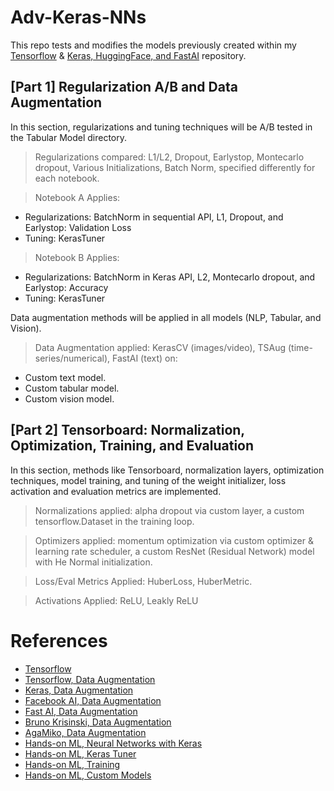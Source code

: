 # Adv-Keras-NNs

This repo tests and modifies the models previously created within my [Tensorflow](https://github.com/Bryan-Az/TF-PyTorch-Jax-NN) & [Keras, HuggingFace, and FastAI](https://github.com/Bryan-Az/Keras-HF-FastAi) repository.

## [Part 1] Regularization A/B and Data Augmentation
In this section, regularizations and tuning techniques will be A/B tested in the Tabular Model directory.

>  Regularizations compared: L1/L2, Dropout, Earlystop, Montecarlo dropout, Various Initializations, Batch Norm, specified differently for each notebook.

> Notebook A Applies:
- Regularizations: BatchNorm in sequential API, L1, Dropout, and Earlystop: Validation Loss
- Tuning: KerasTuner

> Notebook B Applies:
- Regularizations: BatchNorm in Keras API, L2, Montecarlo dropout, and Earlystop: Accuracy
- Tuning: KerasTuner

Data augmentation methods will be applied in all models (NLP, Tabular, and Vision).

> Data Augmentation applied: KerasCV (images/video), TSAug (time-series/numerical), FastAI (text) on: 
- Custom text model.
- Custom tabular model.
- Custom vision model.

## [Part 2] Tensorboard: Normalization, Optimization, Training, and Evaluation
In this section, methods like Tensorboard, normalization layers, optimization techniques, model training, and tuning of the weight initializer, loss activation and evaluation metrics are implemented.

 > Normalizations applied: alpha dropout via custom layer, a custom tensorflow.Dataset in the training loop.

 > Optimizers applied: momentum optimization via custom optimizer & learning rate scheduler, a custom ResNet (Residual Network) model with He Normal initialization.

 > Loss/Eval Metrics Applied: HuberLoss, HuberMetric.

 > Activations Applied: ReLU, Leakly ReLU


 # References
- [Tensorflow](tensorflow.org)
- [Tensorflow, Data Augmentation](https://www.tensorflow.org/tutorials/images/data_augmentation)
- [Keras, Data Augmentation](https://keras.io/keras_cv/)
- [Facebook AI, Data Augmentation](https://ai.facebook.com/blog/augly-a-new-data-augmentation-library-to-help-build-more-robust-ai-models/)
- [Fast AI, Data Augmentation](https://github.com/fastai/fastbook/blob/master/07_sizing_and_tta.ipynb)
 - [Bruno Krisinski, Data Augmentation](https://brunokrinski.github.io/awesome-data-augmentation/)
 - [AgaMiko, Data Augmentation](https://github.com/AgaMiko/data-augmentation-review)
 - [Hands-on ML, Neural Networks with Keras](https://github.com/ageron/handson-ml3/blob/main/10_neural_nets_with_keras.ipynb)
 - [Hands-on ML, Keras Tuner](https://github.com/ageron/handson-ml3/blob/main/11_training_deep_neural_networks.ipynb)
 - [Hands-on ML, Training](https://github.com/ageron/handson-ml2/blob/master/11_training_deep_neural_networks.ipynb)
 - [Hands-on ML, Custom Models](https://github.com/ageron/handson-ml2/blob/master/12_custom_models_and_training_with_tensorflow.ipynb)


